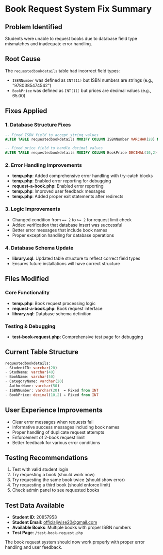 # Book Request System Fix Summary

## Problem Identified
Students were unable to request books due to database field type mismatches and inadequate error handling.

## Root Cause
The `requestedbookdetails` table had incorrect field types:
- `ISBNNumber` was defined as `INT(11)` but ISBN numbers are strings (e.g., "9780385474542")
- `BookPrice` was defined as `INT(11)` but prices are decimal values (e.g., 65.00)

## Fixes Applied

### 1. Database Structure Fixes
```sql
-- Fixed ISBN field to accept string values
ALTER TABLE requestedbookdetails MODIFY COLUMN ISBNNumber VARCHAR(20) NOT NULL;

-- Fixed price field to handle decimal values
ALTER TABLE requestedbookdetails MODIFY COLUMN BookPrice DECIMAL(10,2) NOT NULL;
```

### 2. Error Handling Improvements
- **temp.php**: Added comprehensive error handling with try-catch blocks
- **temp.php**: Enabled error reporting for debugging
- **request-a-book.php**: Enabled error reporting
- **temp.php**: Improved user feedback messages
- **temp.php**: Added proper exit statements after redirects

### 3. Logic Improvements
- Changed condition from `== 2` to `>= 2` for request limit check
- Added verification that database insert was successful
- Better error messages that include book names
- Proper exception handling for database operations

### 4. Database Schema Update
- **library.sql**: Updated table structure to reflect correct field types
- Ensures future installations will have correct structure

## Files Modified

### Core Functionality
- **temp.php**: Book request processing logic
- **request-a-book.php**: Book request interface
- **library.sql**: Database schema definition

### Testing & Debugging
- **test-book-request.php**: Comprehensive test page for debugging

## Current Table Structure
```sql
requestedbookdetails:
- StudentID: varchar(20)
- StudName: varchar(40) 
- BookName: varchar(50)
- CategoryName: varchar(20)
- AuthorName: varchar(50)
- ISBNNumber: varchar(20)  ← Fixed from INT
- BookPrice: decimal(10,2) ← Fixed from INT
```

## User Experience Improvements
- Clear error messages when requests fail
- Informative success messages including book names
- Proper handling of duplicate request attempts
- Enforcement of 2-book request limit
- Better feedback for various error conditions

## Testing Recommendations
1. Test with valid student login
2. Try requesting a book (should work now)
3. Try requesting the same book twice (should show error)
4. Try requesting a third book (should enforce limit)
5. Check admin panel to see requested books

## Test Data Available
- **Student ID**: 20857953
- **Student Email**: officialjwise20@gmail.com  
- **Available Books**: Multiple books with proper ISBN numbers
- **Test Page**: `/test-book-request.php`

The book request system should now work properly with proper error handling and user feedback.
